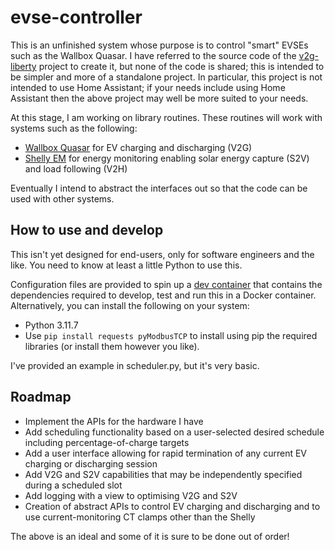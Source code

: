 # evse-controller

This is an unfinished system whose purpose is to control "smart" EVSEs such as the Wallbox Quasar. I have referred to
the source code of the [v2g-liberty](https://github.com/SeitaBV/v2g-liberty/) project to create it, but none of the code
is shared; this is intended to be simpler and more of a standalone project. In particular, this project is not intended
to use Home Assistant; if your needs include using Home Assistant then the above project may well be more suited to your
needs.

At this stage, I am working on library routines. These routines will work with systems such as the following:

* [Wallbox Quasar](https://wallbox.com/en_ca/quasar-dc-charger) for EV charging and discharging (V2G)
* [Shelly EM](https://shellystore.co.uk/product/shelly-em/) for energy monitoring enabling solar energy capture (S2V)
  and load following (V2H)

Eventually I intend to abstract the interfaces out so that the code can be used with other systems.

## How to use and develop

This isn't yet designed for end-users, only for software engineers and the like. You need to know at least a little
Python to use this.

Configuration files are provided to spin up a [dev container](https://code.visualstudio.com/docs/devcontainers/containers)
that contains the dependencies required to develop, test and run this in a Docker container. Alternatively, you can
install the following on your system:

* Python 3.11.7
* Use `pip install requests pyModbusTCP` to install using pip the required libraries (or install them however you like).

I've provided an example in scheduler.py, but it's very basic.

## Roadmap

* Implement the APIs for the hardware I have
* Add scheduling functionality based on a user-selected desired schedule including percentage-of-charge targets
* Add a user interface allowing for rapid termination of any current EV charging or discharging session
* Add V2G and S2V capabilities that may be independently specified during a scheduled slot
* Add logging with a view to optimising V2G and S2V
* Creation of abstract APIs to control EV charging and discharging and to use current-monitoring CT clamps other than
  the Shelly

The above is an ideal and some of it is sure to be done out of order!
